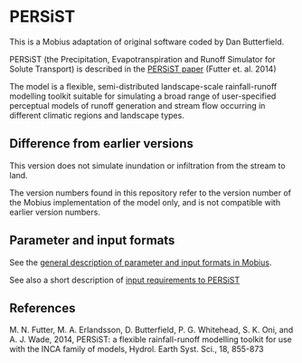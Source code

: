 # PERSiST

This is a Mobius adaptation of original software coded by Dan Butterfield.

PERSiST (the Precipitation, Evapotranspiration and Runoff Simulator for Solute Transport) is described in the [PERSiST paper](https://pdfs.semanticscholar.org/2e46/db20c4f6dfa1bcdb45f071ce784cc5a6a873.pdf) (Futter et. al. 2014)

The model is a flexible, semi-distributed landscape-scale rainfall-runoff modelling toolkit suitable for simulating a broad range of user-specified perceptual models of runoff generation and stream flow occurring in different climatic regions and landscape types.

## Difference from earlier versions

This version does not simulate inundation or infiltration from the stream to land.

The version numbers found in this repository refer to the version number of the Mobius implementation of the model only, and is not compatible with earlier version numbers.


## Parameter and input formats

See the [general description of parameter and input formats in Mobius](https://github.com/NIVANorge/Mobius/blob/master/Documentation/file_format_documentation.pdf).

See also a short description of [input requirements to PERSiST](https://github.com/NIVANorge/Mobius/tree/master/Documentation/ModelInputRequirements)


## References

M. N. Futter, M. A. Erlandsson, D. Butterfield, P. G. Whitehead, S. K. Oni, and A. J. Wade, 2014, PERSiST: a flexible rainfall-runoff modelling toolkit for use with the INCA family of models, Hydrol. Earth Syst. Sci., 18, 855-873
